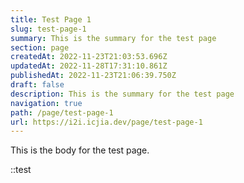 ```yaml
---
title: Test Page 1
slug: test-page-1
summary: This is the summary for the test page
section: page
createdAt: 2022-11-23T21:03:53.696Z
updatedAt: 2022-11-28T17:31:10.861Z
publishedAt: 2022-11-23T21:06:39.750Z
draft: false
description: This is the summary for the test page
navigation: true
path: /page/test-page-1
url: https://i2i.icjia.dev/page/test-page-1
---
```


This is the body for the test page.

::test
